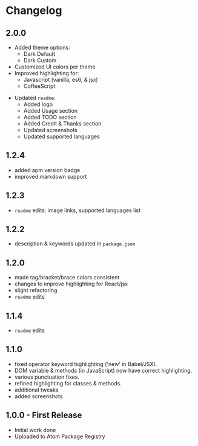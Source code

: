 # Changelog

## 2.0.0
- Added theme options:
  - Dark Default
  - Dark Custom
  <!-- - Light Default -->
  <!-- - Light Custom -->
  <!-- - High Contrast  -->
- Customized UI colors per theme
- Improved highlighting for:
  - Javascript (vanilla, es6, & jsx)
  - CoffeeScript
<!-- - Refactored using syntax-variables instead of color variables -->
- Updated `readme`:
  - Added logo
  - Added Usage section
  - Added TODO section
  - Added Credit & Thanks section
  - Updated screenshots
  - Updated supported languages


## 1.2.4
- added apm version badge
- improved markdown support

## 1.2.3
- `readme` edits: image links, supported languages list

## 1.2.2
- description & keywords updated in `package.json`

## 1.2.0
- made tag/bracket/brace colors consistent
- changes to improve highlighting for React/jsx
- slight refactoring
- `readme` edits

## 1.1.4
- `readme` edits

## 1.1.0
- fixed operator keyword highlighting ('new' in Babel/JSX).
- DOM variable & methods (in JavaScript) now have correct highlighting.
- various punctuation fixes.
- refined highlighting for classes & methods.
- additional tweaks
- added screenshots

## 1.0.0 - First Release
- Initial work done
- Uploaded to Atom Package Registry

<!--
## 0.2.0
- Initial development complete.

## 0.1.0
- Uploaded to GitHub
-->
